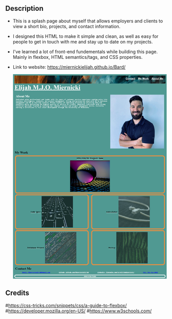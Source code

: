 # <Bard>
## Description
  
+ This is a splash page about myself that allows employers and clients to view a short bio, projects, and contact information.
+ I designed this HTML to make it simple and clean, as well as easy for people to get in touch with me and stay up to date on my projects. 
+ I've learned a lot of front-end fundementals while building this page. Mainly in flexbox, HTML semantics/tags, and CSS properties. 
+ Link to website: https://miernickielijah.github.io/Bard/

    ![splash page screenshot](assets/images/screenshot.png)
    
## Credits
#https://css-tricks.com/snippets/css/a-guide-to-flexbox/
#https://developer.mozilla.org/en-US/
#https://www.w3schools.com/
